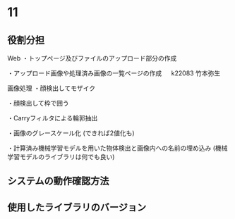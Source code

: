 # 11

## 役割分担
Web
・トップページ及びファイルのアップロード部分の作成
	
・アップロード画像や処理済み画像の一覧ページの作成
　 k22083 竹本弥生

画像処理
・顔検出してモザイク

・顔検出して枠で囲う

・Carryフィルタによる輪郭抽出

・画像のグレースケール化 (できれば2値化も)

・計算済み機械学習モデルを用いた物体検出と画像内への名前の埋め込み (機械学習モデルのライブラリは何でも良い) 

## システムの動作確認方法

## 使用したライブラリのバージョン